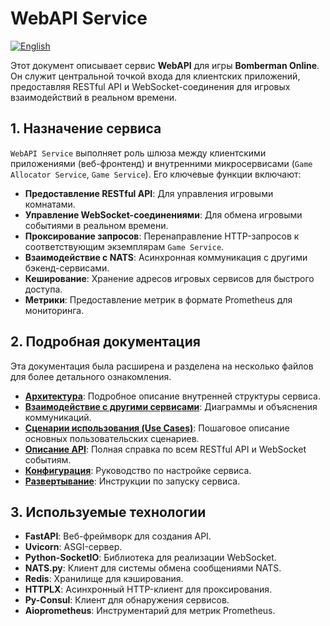 # WebAPI Service
[![English](https://img.shields.io/badge/lang-English-blue)](README.md)

Этот документ описывает сервис **WebAPI** для игры **Bomberman Online**. Он служит центральной точкой входа для клиентских приложений, предоставляя RESTful API и WebSocket-соединения для игровых взаимодействий в реальном времени.

## 1. Назначение сервиса

`WebAPI Service` выполняет роль шлюза между клиентскими приложениями (веб-фронтенд) и внутренними микросервисами (`Game Allocator Service`, `Game Service`). Его ключевые функции включают:

*   **Предоставление RESTful API**: Для управления игровыми комнатами.
*   **Управление WebSocket-соединениями**: Для обмена игровыми событиями в реальном времени.
*   **Проксирование запросов**: Перенаправление HTTP-запросов к соответствующим экземплярам `Game Service`.
*   **Взаимодействие с NATS**: Асинхронная коммуникация с другими бэкенд-сервисами.
*   **Кеширование**: Хранение адресов игровых сервисов для быстрого доступа.
*   **Метрики**: Предоставление метрик в формате Prometheus для мониторинга.

## 2. Подробная документация

Эта документация была расширена и разделена на несколько файлов для более детального ознакомления.

*   [**Архитектура**](./docs/ru/architecture.md): Подробное описание внутренней структуры сервиса.
*   [**Взаимодействие с другими сервисами**](./docs/ru/interactions.md): Диаграммы и объяснения коммуникаций.
*   [**Сценарии использования (Use Cases)**](./docs/ru/use-cases.md): Пошаговое описание основных пользовательских сценариев.
*   [**Описание API**](./docs/ru/api.md): Полная справка по всем RESTful API и WebSocket событиям.
*   [**Конфигурация**](./docs/ru/configuration.md): Руководство по настройке сервиса.
*   [**Развертывание**](./docs/ru/deployment.md): Инструкции по запуску сервиса.

## 3. Используемые технологии

*   **FastAPI**: Веб-фреймворк для создания API.
*   **Uvicorn**: ASGI-сервер.
*   **Python-SocketIO**: Библиотека для реализации WebSocket.
*   **NATS.py**: Клиент для системы обмена сообщениями NATS.
*   **Redis**: Хранилище для кэширования.
*   **HTTPLX**: Асинхронный HTTP-клиент для проксирования.
*   **Py-Consul**: Клиент для обнаружения сервисов.
*   **Aioprometheus**: Инструментарий для метрик Prometheus.